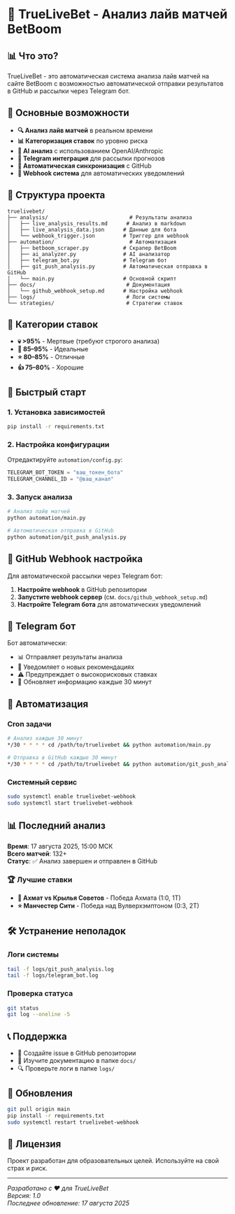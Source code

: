 # 🎯 TrueLiveBet - Анализ лайв матчей BetBoom

## 📊 Что это?

TrueLiveBet - это автоматическая система анализа лайв матчей на сайте BetBoom с возможностью автоматической отправки результатов в GitHub и рассылки через Telegram бот.

## 🚀 Основные возможности

- **🔍 Анализ лайв матчей** в реальном времени
- **📊 Категоризация ставок** по уровню риска
- **🤖 AI анализ** с использованием OpenAI/Anthropic
- **📱 Telegram интеграция** для рассылки прогнозов
- **🔄 Автоматическая синхронизация** с GitHub
- **🔔 Webhook система** для автоматических уведомлений

## 📁 Структура проекта

```
truelivebet/
├── analysis/                          # Результаты анализа
│   ├── live_analysis_results.md      # Анализ в markdown
│   ├── live_analysis_data.json      # Данные для бота
│   └── webhook_trigger.json         # Триггер для webhook
├── automation/                        # Автоматизация
│   ├── betboom_scraper.py           # Скрапер BetBoom
│   ├── ai_analyzer.py               # AI анализатор
│   ├── telegram_bot.py              # Telegram бот
│   ├── git_push_analysis.py         # Автоматическая отправка в GitHub
│   └── main.py                      # Основной скрипт
├── docs/                             # Документация
│   └── github_webhook_setup.md      # Настройка webhook
├── logs/                             # Логи системы
└── strategies/                       # Стратегии ставок
```

## 🎯 Категории ставок

- **💀 >95%** - Мертвые (требуют строгого анализа)
- **🎯 85–95%** - Идеальные
- **⭐ 80–85%** - Отличные  
- **👍 75–80%** - Хорошие

## 🚀 Быстрый старт

### 1. Установка зависимостей

```bash
pip install -r requirements.txt
```

### 2. Настройка конфигурации

Отредактируйте `automation/config.py`:
```python
TELEGRAM_BOT_TOKEN = "ваш_токен_бота"
TELEGRAM_CHANNEL_ID = "@ваш_канал"
```

### 3. Запуск анализа

```bash
# Анализ лайв матчей
python automation/main.py

# Автоматическая отправка в GitHub
python automation/git_push_analysis.py
```

## 🔗 GitHub Webhook настройка

Для автоматической рассылки через Telegram бот:

1. **Настройте webhook** в GitHub репозитории
2. **Запустите webhook сервер** (см. `docs/github_webhook_setup.md`)
3. **Настройте Telegram бота** для автоматических уведомлений

## 📱 Telegram бот

Бот автоматически:
- 📊 Отправляет результаты анализа
- 🎯 Уведомляет о новых рекомендациях
- ⚠️ Предупреждает о высокорисковых ставках
- 🔄 Обновляет информацию каждые 30 минут

## 🔧 Автоматизация

### Cron задачи

```bash
# Анализ каждые 30 минут
*/30 * * * * cd /path/to/truelivebet && python automation/main.py

# Отправка в GitHub каждые 30 минут
*/30 * * * * cd /path/to/truelivebet && python automation/git_push_analysis.py
```

### Системный сервис

```bash
sudo systemctl enable truelivebet-webhook
sudo systemctl start truelivebet-webhook
```

## 📊 Последний анализ

**Время**: 17 августа 2025, 15:00 МСК  
**Всего матчей**: 132+  
**Статус**: ✅ Анализ завершен и отправлен в GitHub

### 🏆 Лучшие ставки

- **🎯 Ахмат vs Крылья Советов** - Победа Ахмата (1:0, 1Т)
- **⭐ Манчестер Сити** - Победа над Вулверхэмптоном (0:3, 2Т)

## 🛠️ Устранение неполадок

### Логи системы

```bash
tail -f logs/git_push_analysis.log
tail -f logs/telegram_bot.log
```

### Проверка статуса

```bash
git status
git log --oneline -5
```

## 📞 Поддержка

- 📧 Создайте issue в GitHub репозитории
- 📖 Изучите документацию в папке `docs/`
- 🔍 Проверьте логи в папке `logs/`

## 🔄 Обновления

```bash
git pull origin main
pip install -r requirements.txt
sudo systemctl restart truelivebet-webhook
```

## 📄 Лицензия

Проект разработан для образовательных целей. Используйте на свой страх и риск.

---

*Разработано с ❤️ для TrueLiveBet*  
*Версия: 1.0*  
*Последнее обновление: 17 августа 2025*
